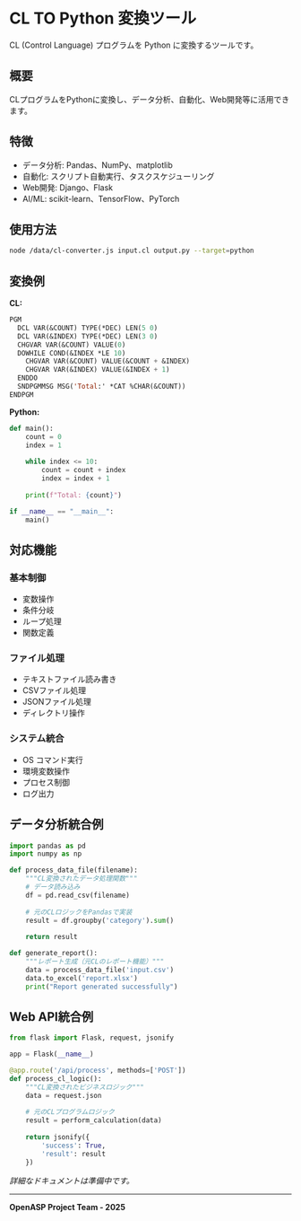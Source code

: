 # CL TO Python 変換ツール

CL (Control Language) プログラムを Python に変換するツールです。

## 概要

CLプログラムをPythonに変換し、データ分析、自動化、Web開発等に活用できます。

## 特徴

- データ分析: Pandas、NumPy、matplotlib
- 自動化: スクリプト自動実行、タスクスケジューリング
- Web開発: Django、Flask
- AI/ML: scikit-learn、TensorFlow、PyTorch

## 使用方法

```bash
node /data/cl-converter.js input.cl output.py --target=python
```

## 変換例

**CL:**
```cl
PGM
  DCL VAR(&COUNT) TYPE(*DEC) LEN(5 0)
  DCL VAR(&INDEX) TYPE(*DEC) LEN(3 0)
  CHGVAR VAR(&COUNT) VALUE(0)
  DOWHILE COND(&INDEX *LE 10)
    CHGVAR VAR(&COUNT) VALUE(&COUNT + &INDEX)
    CHGVAR VAR(&INDEX) VALUE(&INDEX + 1)
  ENDDO
  SNDPGMMSG MSG('Total:' *CAT %CHAR(&COUNT))
ENDPGM
```

**Python:**
```python
def main():
    count = 0
    index = 1
    
    while index <= 10:
        count = count + index
        index = index + 1
    
    print(f"Total: {count}")

if __name__ == "__main__":
    main()
```

## 対応機能

### 基本制御
- 変数操作
- 条件分岐
- ループ処理
- 関数定義

### ファイル処理
- テキストファイル読み書き
- CSVファイル処理
- JSONファイル処理
- ディレクトリ操作

### システム統合
- OS コマンド実行
- 環境変数操作
- プロセス制御
- ログ出力

## データ分析統合例

```python
import pandas as pd
import numpy as np

def process_data_file(filename):
    """CL変換されたデータ処理関数"""
    # データ読み込み
    df = pd.read_csv(filename)
    
    # 元のCLロジックをPandasで実装
    result = df.groupby('category').sum()
    
    return result

def generate_report():
    """レポート生成（元CLのレポート機能）"""
    data = process_data_file('input.csv')
    data.to_excel('report.xlsx')
    print("Report generated successfully")
```

## Web API統合例

```python
from flask import Flask, request, jsonify

app = Flask(__name__)

@app.route('/api/process', methods=['POST'])
def process_cl_logic():
    """CL変換されたビジネスロジック"""
    data = request.json
    
    # 元のCLプログラムロジック
    result = perform_calculation(data)
    
    return jsonify({
        'success': True,
        'result': result
    })
```

*詳細なドキュメントは準備中です。*

---
**OpenASP Project Team - 2025**